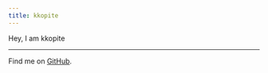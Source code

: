 ```yaml
---
title: kkopite
---
```


<ClientOnly>
  <Plum/>
</ClientOnly>

Hey, I am kkopite



***

Find me on [GitHub](https://github.com/action-hong).

